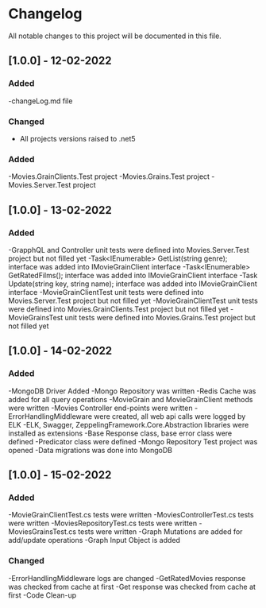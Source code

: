 # Changelog
All notable changes to this project will be documented in this file.

## [1.0.0] - 12-02-2022
### Added
-changeLog.md file

### Changed
- All projects versions raised to .net5

### Added
-Movies.GrainClients.Test project
-Movies.Grains.Test project
-Movies.Server.Test project

## [1.0.0] - 13-02-2022
### Added
-GrapphQL and Controller unit tests were defined into Movies.Server.Test project but not filled yet
-Task<IEnumerable<MovieModel>> GetList(string genre); interface was added into IMovieGrainClient interface
-Task<IEnumerable<MovieModel>> GetRatedFilms(); interface was added into IMovieGrainClient interface
-Task Update(string key, string name); interface was added into IMovieGrainClient interface
-MovieGrainClientTest unit tests were defined into Movies.Server.Test project but not filled yet
-MovieGrainClientTest unit tests were defined into Movies.GrainClients.Test project but not filled yet
-MovieGrainsTest unit tests were defined into Movies.Grains.Test project but not filled yet

## [1.0.0] - 14-02-2022
### Added
-MongoDB Driver Added
-Mongo Repository was written
-Redis Cache was added for all query operations
-MovieGrain and MovieGrainClient methods were written
-Movies Controller end-points were written
-ErrorHandlingMiddleware were created, all web api calls were logged by ELK
-ELK, Swagger, ZeppelingFramework.Core.Abstraction libraries were installed as extensions
-Base Response class, base error class were defined
-Predicator class were defined
-Mongo Repository Test project was opened
-Data migrations was done into MongoDB

## [1.0.0] - 15-02-2022
### Added
-MovieGrainClientTest.cs tests were written
-MoviesControllerTest.cs tests were written
-MoviesRepositoryTest.cs tests were written
-MoviesGrainsTest.cs tests were written
-Graph Mutations are added for add/update operations
-Graph Input Object is added

### Changed
-ErrorHandlingMiddleware logs are changed 
-GetRatedMovies response was checked from cache at first
-Get response was checked from cache at first
-Code Clean-up